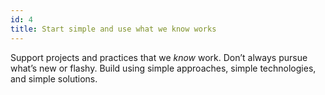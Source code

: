 ```yaml
---
id: 4
title: Start simple and use what we know works
---
```


Support projects and practices that we *know* work. Don’t always pursue what’s new or flashy. Build using simple approaches, simple technologies, and simple solutions.